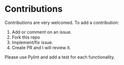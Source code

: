 # Contributions
Contributions are very welcomed. To add a contribution:

1. Add or comment on an issue.
2. Fork this repo
3. Implement/fix issue.
4. Create PR and I will review it.

Please use Pylint and add a test for each functionality.